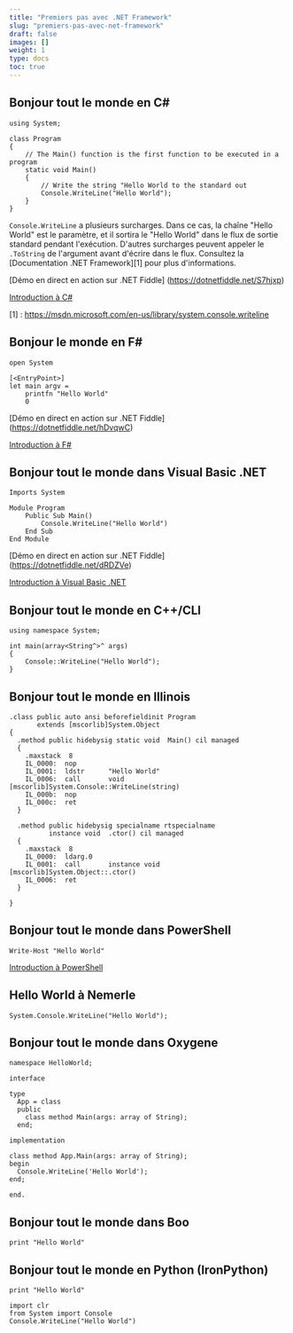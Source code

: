 ```yaml
---
title: "Premiers pas avec .NET Framework"
slug: "premiers-pas-avec-net-framework"
draft: false
images: []
weight: 1
type: docs
toc: true
---
```


## Bonjour tout le monde en C#
    using System;
    
    class Program
    {
        // The Main() function is the first function to be executed in a program
        static void Main()
        {
            // Write the string "Hello World to the standard out
            Console.WriteLine("Hello World");
        }
    }


`Console.WriteLine` a plusieurs surcharges. Dans ce cas, la chaîne "Hello World" est le paramètre, et il sortira le "Hello World" dans le flux de sortie standard pendant l'exécution. D'autres surcharges peuvent appeler le `.ToString` de l'argument avant d'écrire dans le flux. Consultez la [Documentation .NET Framework][1] pour plus d'informations.

[Démo en direct en action sur .NET Fiddle] (https://dotnetfiddle.net/S7hjxp)

[Introduction à C#](https://www.wikiod.com/fr/docs/c%23/15/compile-and-run-your-first-c-sharp-program)


[1] : https://msdn.microsoft.com/en-us/library/system.console.writeline

## Bonjour le monde en F#
    open System
    
    [<EntryPoint>]
    let main argv = 
        printfn "Hello World" 
        0 

[Démo en direct en action sur .NET Fiddle] (https://dotnetfiddle.net/hDvqwC)

[Introduction à F#](https://www.wikiod.com/fr/docs/f%23/817/introduction-to-f)

## Bonjour tout le monde dans Visual Basic .NET
<!-- langue : vb.net -->

    Imports System

    Module Program
        Public Sub Main()
            Console.WriteLine("Hello World")
        End Sub
    End Module

[Démo en direct en action sur .NET Fiddle] (https://dotnetfiddle.net/dRDZVe)

[Introduction à Visual Basic .NET](https://www.wikiod.com/fr/vb-dotnet/premiers-pas-avec-le-langage-visual-basic-net )

## Bonjour tout le monde en C++/CLI
    using namespace System;
    
    int main(array<String^>^ args)
    {
        Console::WriteLine("Hello World");
    }


## Bonjour tout le monde en Illinois
    .class public auto ansi beforefieldinit Program
           extends [mscorlib]System.Object
    {
      .method public hidebysig static void  Main() cil managed
      { 
        .maxstack  8
        IL_0000:  nop
        IL_0001:  ldstr      "Hello World"
        IL_0006:  call       void [mscorlib]System.Console::WriteLine(string)
        IL_000b:  nop
        IL_000c:  ret
      }
    
      .method public hidebysig specialname rtspecialname 
              instance void  .ctor() cil managed
      {
        .maxstack  8
        IL_0000:  ldarg.0
        IL_0001:  call       instance void [mscorlib]System.Object::.ctor()
        IL_0006:  ret
      }
    
    }




## Bonjour tout le monde dans PowerShell
    Write-Host "Hello World"

[Introduction à PowerShell](https://www.wikiod.com/fr/powershell/premiers-pas-avec-powershell)

## Hello World à Nemerle
    System.Console.WriteLine("Hello World");

## Bonjour tout le monde dans Oxygene
<!-- langue : lang-pascal -->

    namespace HelloWorld;
    
    interface
    
    type
      App = class
      public
        class method Main(args: array of String);
      end;
    
    implementation
    
    class method App.Main(args: array of String);
    begin
      Console.WriteLine('Hello World');
    end;
    
    end.

## Bonjour tout le monde dans Boo
    print "Hello World"

## Bonjour tout le monde en Python (IronPython)
    print "Hello World"

<!---->

    import clr
    from System import Console
    Console.WriteLine("Hello World")

